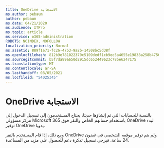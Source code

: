 ```yaml
---
title: OneDrive الاستجابة
ms.author: pebaum
author: pebaum
ms.date: 04/21/2020
ms.audience: ITPro
ms.topic: article
ms.service: o365-administration
ROBOTS: NOINDEX, NOFOLLOW
localization_priority: Normal
ms.assetid: 889f1e71-fc26-4753-9a2b-14508bc5d38f
ms.openlocfilehash: 812b9e781022370c5109dedf1cb9ec5a4655e19838a258b47508ca8e955a1250
ms.sourcegitcommit: b5f7da89a650d2915dc652449623c78be6247175
ms.translationtype: MT
ms.contentlocale: ar-SA
ms.lasthandoff: 08/05/2021
ms.locfileid: "54025345"
---
```

# <a name="onedrive-not-responding"></a>OneDrive الاستجابة

بالنسبة للحسابات التي تم إنشاؤها حديثا، يحتاج المستخدمون إلى تسجيل الدخول إلى مركز مسؤولي Microsoft 365 باستخدام حسابهم الخاص والنقر فوق OneDrive لبدء توفير OneDrive يدويا.
  
ومع ذلك، إذا قام المستخدم بالنقر OneDrive ولم يتم توفير موقعه الشخصي في غضون 24 ساعة، فيرجى تسجيل تذكرة دعم للحصول على مزيد من المساعدة.
  

